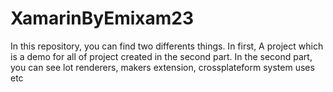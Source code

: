 # XamarinByEmixam23
In this repository, you can find two differents things. In first, A project which is a demo for all of project created in the second part. In the second part, you can see lot renderers, makers extension, crossplateform system uses etc
